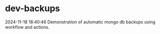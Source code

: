 # dev-backups
2024-11-18 18:40:46 Demonstration of automatic mongo db backups using workflow and actions.
